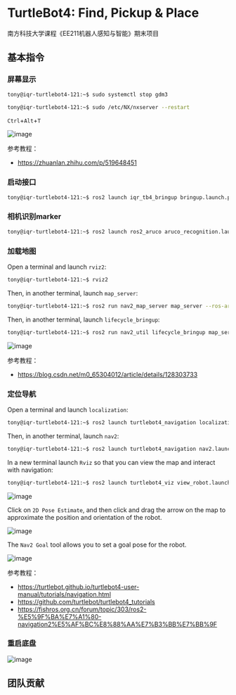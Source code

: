 # TurtleBot4: Find, Pickup & Place

南方科技大学课程《EE211机器人感知与智能》期末项目

## 基本指令

### 屏幕显示

```bash
tony@iqr-turtlebot4-121:~$ sudo systemctl stop gdm3
```

```bash
tony@iqr-turtlebot4-121:~$ sudo /etc/NX/nxserver --restart
```

`Ctrl`+`Alt`+`T`

![image](https://github.com/HuaYuXiao/tb4_find_pickup_place/assets/117464811/960671c7-d6c4-4607-a8cf-beb40eb28c71)

参考教程：

- https://zhuanlan.zhihu.com/p/519648451

### 启动接口

```bash
tony@iqr-turtlebot4-121:~$ ros2 launch iqr_tb4_bringup bringup.launch.py
```

### 相机识别marker

```bash
tony@iqr-turtlebot4-121:~$ ros2 launch ros2_aruco aruco_recognition.launch.py
```

### 加载地图

Open a terminal and launch `rviz2`:

```bash
tony@iqr-turtlebot4-121:~$ rviz2
```

Then, in another terminal, launch `map_server`:

```bash
tony@iqr-turtlebot4-121:~$ ros2 run nav2_map_server map_server --ros-args -p yaml_filename:=map.yaml
```

Then, in another terminal, launch `lifecycle_bringup`:

```bash
tony@iqr-turtlebot4-121:~$ ros2 run nav2_util lifecycle_bringup map_server
```

![image](https://github.com/HuaYuXiao/turtlebot2_pickup_and_place/assets/117464811/16008ebc-f038-4634-a5e8-1883e577c0b6)

参考教程：
- https://blog.csdn.net/m0_65304012/article/details/128303733

### 定位导航

Open a terminal and launch `localization`:

```bash
tony@iqr-turtlebot4-121:~$ ros2 launch turtlebot4_navigation localization.launch.py map:=map.yaml
```

Then, in another terminal, launch `nav2`:

```bash
tony@iqr-turtlebot4-121:~$ ros2 launch turtlebot4_navigation nav2.launch.py
```

In a new terminal launch `Rviz` so that you can view the map and interact with navigation:

```bash
tony@iqr-turtlebot4-121:~$ ros2 launch turtlebot4_viz view_robot.launch.py
```

![image](https://github.com/HuaYuXiao/tb4_find_pickup_place/assets/117464811/ac469303-28e1-4fce-a1a9-4304e864e7ec)

Click on `2D Pose Estimate`, and then click and drag the arrow on the map to approximate the position and orientation of the robot.

![image](https://github.com/HuaYuXiao/tb4_find_pickup_place/assets/117464811/ee2ff89b-b51e-4383-aade-bf43532ec90f)

The `Nav2 Goal` tool allows you to set a goal pose for the robot. 

![image](https://github.com/HuaYuXiao/tb4_find_pickup_place/assets/117464811/34afbcba-49a8-44c0-b1a3-0485682772b7)

参考教程：

- https://turtlebot.github.io/turtlebot4-user-manual/tutorials/navigation.html
- https://github.com/turtlebot/turtlebot4_tutorials
- https://fishros.org.cn/forum/topic/303/ros2-%E5%9F%BA%E7%A1%80-navigation2%E5%AF%BC%E8%88%AA%E7%B3%BB%E7%BB%9F

### 重启底盘

![image](https://github.com/HuaYuXiao/tb4_find_pickup_place/assets/117464811/94fc7bf5-0afc-49b5-aeec-12b42cc0d708)




## 团队贡献


